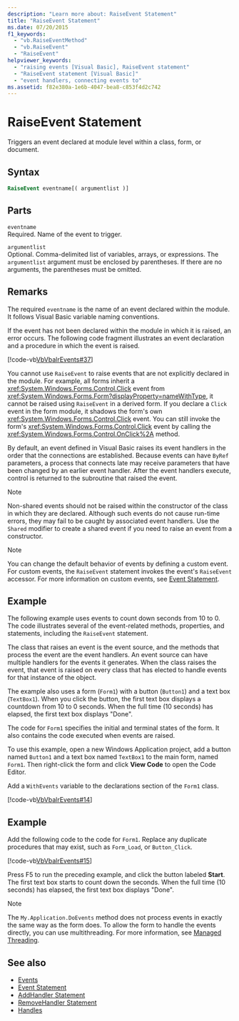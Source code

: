 ```yaml
---
description: "Learn more about: RaiseEvent Statement"
title: "RaiseEvent Statement"
ms.date: 07/20/2015
f1_keywords: 
  - "vb.RaiseEventMethod"
  - "vb.RaiseEvent"
  - "RaiseEvent"
helpviewer_keywords: 
  - "raising events [Visual Basic], RaiseEvent statement"
  - "RaiseEvent statement [Visual Basic]"
  - "event handlers, connecting events to"
ms.assetid: f82e380a-1e6b-4047-bea8-c853f4d2c742
---
```

# RaiseEvent Statement

Triggers an event declared at module level within a class, form, or document.  
  
## Syntax  
  
```vb  
RaiseEvent eventname[( argumentlist )]  
```  
  
## Parts  

 `eventname`  
 Required. Name of the event to trigger.  
  
 `argumentlist`  
 Optional. Comma-delimited list of variables, arrays, or expressions. The `argumentlist` argument must be enclosed by parentheses. If there are no arguments, the parentheses must be omitted.  
  
## Remarks  

 The required `eventname` is the name of an event declared within the module. It follows Visual Basic variable naming conventions.  
  
 If the event has not been declared within the module in which it is raised, an error occurs. The following code fragment illustrates an event declaration and a procedure in which the event is raised.  
  
 [!code-vb[VbVbalrEvents#37](~/samples/snippets/visualbasic/VS_Snippets_VBCSharp/VbVbalrEvents/VB/Class1.vb#37)]  
  
 You cannot use `RaiseEvent` to raise events that are not explicitly declared in the module. For example, all forms inherit a <xref:System.Windows.Forms.Control.Click> event from <xref:System.Windows.Forms.Form?displayProperty=nameWithType>, it cannot be raised using `RaiseEvent` in a derived form. If you declare a `Click` event in the form module, it shadows the form's own <xref:System.Windows.Forms.Control.Click> event. You can still invoke the form's <xref:System.Windows.Forms.Control.Click> event by calling the <xref:System.Windows.Forms.Control.OnClick%2A> method.  
  
 By default, an event defined in Visual Basic raises its event handlers in the order that the connections are established. Because events can have `ByRef` parameters, a process that connects late may receive parameters that have been changed by an earlier event handler. After the event handlers execute, control is returned to the subroutine that raised the event.  
  
> [!NOTE]
> Non-shared events should not be raised within the constructor of the class in which they are declared. Although such events do not cause run-time errors, they may fail to be caught by associated event handlers. Use the `Shared` modifier to create a shared event if you need to raise an event from a constructor.  
  
> [!NOTE]
> You can change the default behavior of events by defining a custom event. For custom events, the `RaiseEvent` statement invokes the event's `RaiseEvent` accessor. For more information on custom events, see [Event Statement](event-statement.md).  
  
## Example  

 The following example uses events to count down seconds from 10 to 0. The code illustrates several of the event-related methods, properties, and statements, including the `RaiseEvent` statement.  
  
 The class that raises an event is the event source, and the methods that process the event are the event handlers. An event source can have multiple handlers for the events it generates. When the class raises the event, that event is raised on every class that has elected to handle events for that instance of the object.  
  
 The example also uses a form (`Form1`) with a button (`Button1`) and a text box (`TextBox1`). When you click the button, the first text box displays a countdown from 10 to 0 seconds. When the full time (10 seconds) has elapsed, the first text box displays "Done".  
  
 The code for `Form1` specifies the initial and terminal states of the form. It also contains the code executed when events are raised.  
  
 To use this example, open a new Windows Application project, add a button named `Button1` and a text box named `TextBox1` to the main form, named `Form1`. Then right-click the form and click **View Code** to open the Code Editor.  
  
 Add a `WithEvents` variable to the declarations section of the `Form1` class.  
  
 [!code-vb[VbVbalrEvents#14](~/samples/snippets/visualbasic/VS_Snippets_VBCSharp/VbVbalrEvents/VB/Class1.vb#14)]  
  
## Example  

 Add the following code to the code for `Form1`. Replace any duplicate procedures that may exist, such as `Form_Load`, or `Button_Click`.  
  
 [!code-vb[VbVbalrEvents#15](~/samples/snippets/visualbasic/VS_Snippets_VBCSharp/VbVbalrEvents/VB/Class1.vb#15)]  
  
 Press F5 to run the preceding example, and click the button labeled **Start**. The first text box starts to count down the seconds. When the full time (10 seconds) has elapsed, the first text box displays "Done".  
  
> [!NOTE]
> The `My.Application.DoEvents` method does not process events in exactly the same way as the form does. To allow the form to handle the events directly, you can use multithreading. For more information, see [Managed Threading](../../../standard/threading/index.md).  
  
## See also

- [Events](../../programming-guide/language-features/events/index.md)
- [Event Statement](event-statement.md)
- [AddHandler Statement](addhandler-statement.md)
- [RemoveHandler Statement](removehandler-statement.md)
- [Handles](handles-clause.md)
